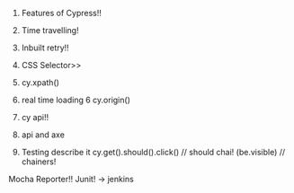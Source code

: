 1. Features of Cypress!!
1. Time travelling! 
2. Inbuilt retry!!
3. CSS Selector>> 
4. cy.xpath()
5. real time loading 
6 cy.origin()
7. cy api!!
8. api and axe 

8. Testing
describe
    it
        cy.get().should().click() //
        should chai! (be.visible) // chainers!

Mocha  Reporter!!
Junit! -> jenkins


